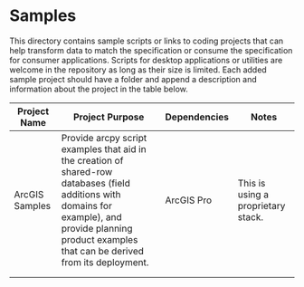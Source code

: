 # Samples
This directory contains sample scripts or links to coding projects that can help transform data to match the specification or consume the specification for consumer applications. Scripts for desktop applications or utilities are welcome in the repository as long as their size is limited. 
Each added sample project should have a folder and append a description and information about the project in the table below. 

| Project Name | Project Purpose | Dependencies | Notes |
|--------------|-----------------|--------------|-------|
|ArcGIS Samples|Provide arcpy script examples that aid in the creation of shared-row databases (field additions with domains for example), and provide planning product examples that can be derived from its deployment.                  |     ArcGIS Pro         |   This is using a proprietary stack.     |
|              |                 |              |       |
|              |                 |              |       |